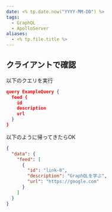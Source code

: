 ```yaml
---
date: <% tp.date.now("YYYY-MM-DD") %>
tags:
  - GraphQL
  - ApolloServer
aliases:
  - <% tp.file.title %>
---
```


## クライアントで確認

以下のクエリを実行

```json
query ExampleQuery {
  feed {
    id
    description
    url
  }
}
```

以下のように帰ってきたらOK

```json
{
  "data": {
    "feed": [
      {
        "id": "link-0",
        "description": "GraphQLを学ぶ",
        "url": "https://google.com"
      }
    ]
  }
}
```